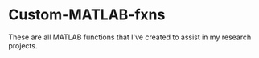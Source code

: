 # Custom-MATLAB-fxns

These are all MATLAB functions that I've created to assist in my research projects.
